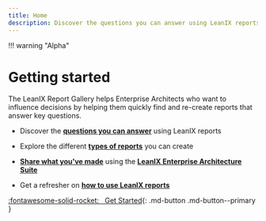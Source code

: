 ```yaml
---
title: Home
description: Discover the questions you can answer using LeanIX reports.
---
```

!!! warning "Alpha"

# Getting started 

The LeanIX Report Gallery helps Enterprise Architects who want to influence decisions by helping them quickly find and re-create reports that answer key questions.

- Discover the **[questions you can answer](questions.md)** using LeanIX reports

- Explore the different **[types of reports](reports.md)** you can create

- **[Share what you've made](about/index.md)** using the **[LeanIX Enterprise Architecture Suite](https://www.leanix.net/en/solutions/enterprise-architecture-suite)** 

- Get a refresher on **[how to use LeanIX reports](https://docs.leanix.net/docs/insights-through-reports)** 

[:fontawesome-solid-rocket: &nbsp; Get Started](questions.md){: .md-button .md-button--primary }
